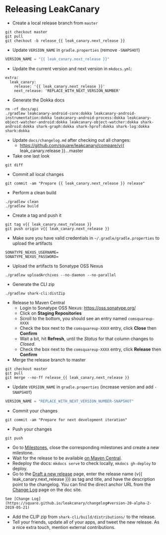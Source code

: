 # Releasing LeakCanary

* Create a local release branch from `master`
```
git checkout master
git pull
git checkout -b release_{{ leak_canary.next_release }}
```

* Update `VERSION_NAME` in `gradle.properties` (remove `-SNAPSHOT`)
```gradle
VERSION_NAME = "{{ leak_canary.next_release }}"
```

* Update the current version and next version in `mkdocs.yml`:
```
extra:
  leak_canary:
    release: '{{ leak_canary.next_release }}'
    next_release: 'REPLACE_WITH_NEXT_VERSION_NUMBER'
```

* Generate the Dokka docs
```
rm -rf docs/api
./gradlew leakcanary-android-core:dokka leakcanary-android-instrumentation:dokka leakcanary-android-process:dokka leakcanary-object-watcher-android:dokka leakcanary-object-watcher:dokka shark-android:dokka shark-graph:dokka shark-hprof:dokka shark-log:dokka shark:dokka
```

* Update `docs/changelog.md` after checking out all changes:
    * https://github.com/square/leakcanary/compare/v{{ leak_canary.release }}...master
* Take one last look
```
git diff
```

* Commit all local changes
```
git commit -am "Prepare {{ leak_canary.next_release }} release"
```

* Perform a clean build
```
./gradlew clean
./gradlew build
```

* Create a tag and push it
```
git tag v{{ leak_canary.next_release }}
git push origin v{{ leak_canary.next_release }}
```

* Make sure you have valid credentials in `~/.gradle/gradle.properties` to upload the artifacts
```
SONATYPE_NEXUS_USERNAME=
SONATYPE_NEXUS_PASSWORD=
```

* Upload the artifacts to Sonatype OSS Nexus
```
./gradlew uploadArchives --no-daemon --no-parallel
```

* Generate the CLI zip
```
./gradlew shark-cli:distZip
```

* Release to Maven Central
    * Login to Sonatype OSS Nexus: https://oss.sonatype.org/
    * Click on **Staging Repositories**
    * Scroll to the bottom, you should see an entry named `comsquareup-XXXX`
    * Check the box next to the `comsquareup-XXXX` entry, click **Close** then **Confirm**
    * Wait a bit, hit **Refresh**, until the *Status* for that column changes to *Closed*.
    * Check the box next to the `comsquareup-XXXX` entry, click **Release** then **Confirm**
* Merge the release branch to master
```
git checkout master
git pull
git merge --no-ff release_{{ leak_canary.next_release }}
```
* Update `VERSION_NAME` in `gradle.properties` (increase version and add `-SNAPSHOT`)
```gradle
VERSION_NAME = "REPLACE_WITH_NEXT_VERSION_NUMBER-SNAPSHOT"
```

* Commit your changes
```
git commit -am "Prepare for next development iteration"
```

* Push your changes
```
git push
```

* Go to [Milestones](https://github.com/square/leakcanary/milestones), close the corresponding milestones and create a new milestone.
* Wait for the release to be available [on Maven Central](https://repo1.maven.org/maven2/com/squareup/leakcanary/leakcanary-android/).
* Redeploy the docs: `mkdocs serve` to check locally, `mkdocs gh-deploy` to deploy.
* Go to the [Draft a new release](https://github.com/square/leakcanary/releases/new) page, enter the release name (v{{ leak_canary.next_release }}) as tag and title, and have the description point to the changelog. You can find the direct anchor URL from the [Change Log](https://square.github.io/leakcanary/changelog) page on the doc site.
```
See [Change Log](https://square.github.io/leakcanary/changelog#version-20-alpha-2-2019-05-21)
```
* Add the CLIP zip from `shark-cli/build/distributions/` to the release.
* Tell your friends, update all of your apps, and tweet the new release. As a nice extra touch, mention external contributions.